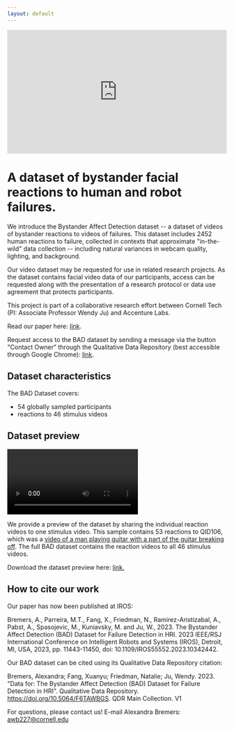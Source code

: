 ```yaml
---
layout: default
---
```



<div style="padding:56.25% 0 0 0;position:relative;"><iframe src="https://player.vimeo.com/video/906586131?badge=0&amp;autopause=0&amp;player_id=0&amp;app_id=58479" frameborder="0" allow="autoplay; fullscreen; picture-in-picture" style="position:absolute;top:0;left:0;width:100%;height:100%;" title="Bremers et al. (2023) The BAD Dataset"></iframe></div><script src="https://player.vimeo.com/api/player.js"></script>


# A dataset of bystander facial reactions to human and robot failures.

We introduce the Bystander Affect Detection dataset -- a dataset of videos of bystander reactions to videos of failures. This dataset includes 2452 human reactions to failure, collected in contexts that approximate "in-the-wild" data collection -- including natural variances in webcam quality, lighting, and background.

Our video dataset may be requested for use in related research projects. As the dataset contains facial video data of our participants, access can be requested along with the presentation of a research protocol or data use agreement that protects participants.  

This project is part of a collaborative research effort between Cornell Tech (PI: Associate Professor Wendy Ju) and Accenture Labs.

Read our paper here: [link](https://ieeexplore.ieee.org/document/10342442).

Request access to the BAD dataset by sending a message via the button "Contact Owner" through the Qualitative Data Repository (best accessible through Google Chrome): [link](https://data.qdr.syr.edu/dataset.xhtml?persistentId=doi:10.5064/F6TAWBGS).

## Dataset characteristics 

The BAD Dataset covers:
* 54 globally sampled participants 
* reactions to 46 stimulus videos 

## Dataset preview

<video src="https://irl-ct.github.io/bad-dataset/assets/video/merge3.mp4" controls="autoplay" style="max-width: 500px;">
</video>

We provide a preview of the dataset by sharing the individual reaction videos to one stimulus video. This sample contains 53 reactions to QID106, which was a [video of a man playing guitar with a part of the guitar breaking off](https://www.jukinmedia.com/licensing/view/922314). The full BAD dataset contains the reaction videos to all 46 stimulus videos.

Download the dataset preview here: [link.](https://irl-ct.github.io/bad-dataset/assets/video/BADdataset_sample_QID106.zip)

## How to cite our work

Our paper has now been published at IROS:

Bremers, A., Parreira, M.T., Fang, X., Friedman, N., Ramirez-Aristizabal, A., Pabst, A., Spasojevic, M., Kuniavsky, M. and Ju, W., 2023. The Bystander Affect Detection (BAD) Dataset for Failure Detection in HRI. 2023 IEEE/RSJ International Conference on Intelligent Robots and Systems (IROS), Detroit, MI, USA, 2023, pp. 11443-11450, doi: 10.1109/IROS55552.2023.10342442.

Our BAD dataset can be cited using its Qualitative Data Repository citation:

Bremers, Alexandra; Fang, Xuanyu; Friedman, Natalie; Ju, Wendy. 2023. "Data for: The Bystander Affect Detection (BAD) Dataset for Failure Detection in HRI". Qualitative Data Repository. https://doi.org/10.5064/F6TAWBGS. QDR Main Collection. V1

For questions, please contact us! E-mail Alexandra Bremers: awb227@cornell.edu

